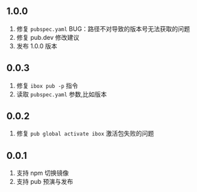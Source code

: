 ## 1.0.0 
1. 修复 `pubspec.yaml` BUG：路径不对导致的版本号无法获取的问题
2. 修复 pub.dev 修改建议
3. 发布 1.0.0 版本

## 0.0.3
1. 修复 `ibox pub -p` 指令 
2. 读取 `pubspec.yaml` 参数,比如版本

## 0.0.2 
1. 修复 `pub global activate ibox` 激活包失败的问题

## 0.0.1
1. 支持 npm 切换镜像
2. 支持 pub 预演与发布